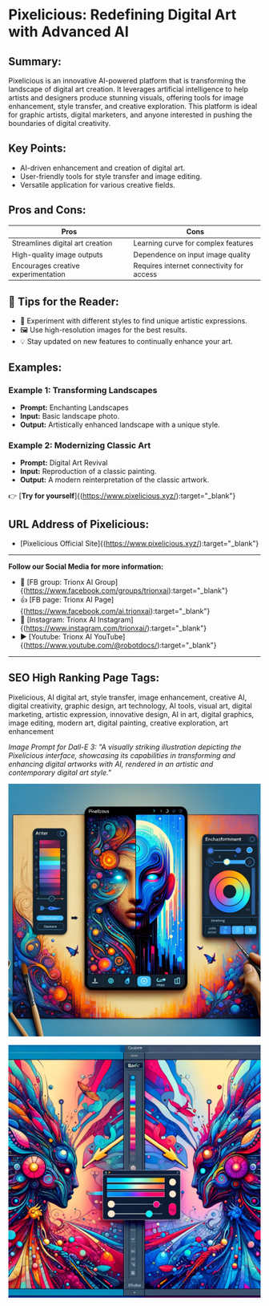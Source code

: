 

# Pixelicious: Redefining Digital Art with Advanced AI

## Summary:
Pixelicious is an innovative AI-powered platform that is transforming the landscape of digital art creation. It leverages artificial intelligence to help artists and designers produce stunning visuals, offering tools for image enhancement, style transfer, and creative exploration. This platform is ideal for graphic artists, digital marketers, and anyone interested in pushing the boundaries of digital creativity.

## Key Points:
- AI-driven enhancement and creation of digital art.
- User-friendly tools for style transfer and image editing.
- Versatile application for various creative fields.

## Pros and Cons:

| Pros                                | Cons                                      |
|-------------------------------------|-------------------------------------------|
| Streamlines digital art creation    | Learning curve for complex features       |
| High-quality image outputs          | Dependence on input image quality         |
| Encourages creative experimentation | Requires internet connectivity for access |

## 🌟 Tips for the Reader:
- 🎨 Experiment with different styles to find unique artistic expressions.
- 🖼️ Use high-resolution images for the best results.
- 💡 Stay updated on new features to continually enhance your art.

## Examples:

### Example 1: Transforming Landscapes
- **Prompt:** Enchanting Landscapes
- **Input:** Basic landscape photo.
- **Output:** Artistically enhanced landscape with a unique style.

### Example 2: Modernizing Classic Art
- **Prompt:** Digital Art Revival
- **Input:** Reproduction of a classic painting.
- **Output:** A modern reinterpretation of the classic artwork.

👉 [**Try for yourself**]{(<https://www.pixelicious.xyz/>):target="_blank"}

## URL Address of Pixelicious:
- [Pixelicious Official Site]{(<https://www.pixelicious.xyz/>):target="_blank"}

---

**Follow our Social Media for more information:**
- 📘 [FB group: Trionx AI Group]{(https://www.facebook.com/groups/trionxai):target="_blank"}
- 👍 [FB page: Trionx AI Page]{(https://www.facebook.com/ai.trionxai):target="_blank"}
- 📸 [Instagram: Trionx AI Instagram]{(https://www.instagram.com/trionxai/):target="_blank"}
- ▶️ [Youtube: Trionx AI YouTube]{(https://www.youtube.com/@robotdocs/):target="_blank"}

---

## SEO High Ranking Page Tags:
Pixelicious, AI digital art, style transfer, image enhancement, creative AI, digital creativity, graphic design, art technology, AI tools, visual art, digital marketing, artistic expression, innovative design, AI in art, digital graphics, image editing, modern art, digital painting, creative exploration, art enhancement


*Image Prompt for Dall-E 3: "A visually striking illustration depicting the Pixelicious interface, showcasing its capabilities in transforming and enhancing digital artworks with AI, rendered in an artistic and contemporary digital art style."*


![Alt text](Pixelicious.png)

![Alt text](<PIX .png>)

